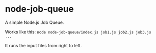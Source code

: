 # node-job-queue
A simple Node.js Job Queue.

Works like this:
`node node-job-queue/index.js job1.js job2.js job3.js ...`

It runs the input files from right to left.
